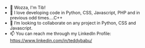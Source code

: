 - 👋 Wozza, I'm Tib!
- 👀 I love developing code in Python, CSS, Javascript, PHP and in previous odd times....C++
- 💞️ I’m looking to collaborate on any project in Python, CSS and Javascript. 
- 📫 You can reach me through my LinkedIn Profile: https://www.linkedin.com/in/teddybabu/

<!---
TibzInc/TibzInc is a ✨ special ✨ repository because its `README.md` (this file) appears on your GitHub profile.
You can click the Preview link to take a look at your changes.
--->
